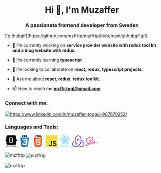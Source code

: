 <h1 align="center">Hi 👋, I'm Muzaffer</h1>
<h3 align="center">A passionate frontend developer from Sweden</h3>
![githubgif](https://github.com/mzffrtp/mzffrtp/blob/main/githubgif.gif)


- 🔭 I’m currently working on **service provider website with redux tool kit and a blog website with redux.**

- 🌱 I’m currently learning **typescript**

- 👯 I’m looking to collaborate on **react, redux, typescript projects.**

- 💬 Ask me about **react, redux, redux toolkit.**

- 📫 How to reach me **mzffr.tpgl@gmail.com**

<h3 align="left">Connect with me:</h3>
<p align="left">
<a href="https://linkedin.com/in/https://www.linkedin.com/in/muzaffer-topgul-987670252/" target="blank"><img align="center" src="https://raw.githubusercontent.com/rahuldkjain/github-profile-readme-generator/master/src/images/icons/Social/linked-in-alt.svg" alt="https://www.linkedin.com/in/muzaffer-topgul-987670252/" height="30" width="40" /></a>
</p>

<h3 align="left">Languages and Tools:</h3>
<p align="left"> <a href="https://getbootstrap.com" target="_blank" rel="noreferrer"> <img src="https://raw.githubusercontent.com/devicons/devicon/master/icons/bootstrap/bootstrap-plain-wordmark.svg" alt="bootstrap" width="40" height="40"/> </a> <a href="https://www.w3schools.com/css/" target="_blank" rel="noreferrer"> <img src="https://raw.githubusercontent.com/devicons/devicon/master/icons/css3/css3-original-wordmark.svg" alt="css3" width="40" height="40"/> </a> <a href="https://www.w3.org/html/" target="_blank" rel="noreferrer"> <img src="https://raw.githubusercontent.com/devicons/devicon/master/icons/html5/html5-original-wordmark.svg" alt="html5" width="40" height="40"/> </a> <a href="https://developer.mozilla.org/en-US/docs/Web/JavaScript" target="_blank" rel="noreferrer"> <img src="https://raw.githubusercontent.com/devicons/devicon/master/icons/javascript/javascript-original.svg" alt="javascript" width="40" height="40"/> </a> <a href="https://reactjs.org/" target="_blank" rel="noreferrer"> <img src="https://raw.githubusercontent.com/devicons/devicon/master/icons/react/react-original-wordmark.svg" alt="react" width="40" height="40"/> </a> <a href="https://redux.js.org" target="_blank" rel="noreferrer"> <img src="https://raw.githubusercontent.com/devicons/devicon/master/icons/redux/redux-original.svg" alt="redux" width="40" height="40"/> </a> <a href="https://sass-lang.com" target="_blank" rel="noreferrer"> <img src="https://raw.githubusercontent.com/devicons/devicon/master/icons/sass/sass-original.svg" alt="sass" width="40" height="40"/> </a> </p>

<p><img align="left" src="https://github-readme-stats.vercel.app/api/top-langs?username=mzffrtp&show_icons=true&locale=en&layout=compact" alt="mzffrtp" /></p>

<p>&nbsp;<img align="center" src="https://github-readme-stats.vercel.app/api?username=mzffrtp&show_icons=true&locale=en" alt="mzffrtp" /></p>

<p><img align="center" src="https://github-readme-streak-stats.herokuapp.com/?user=mzffrtp&" alt="mzffrtp" /></p>

